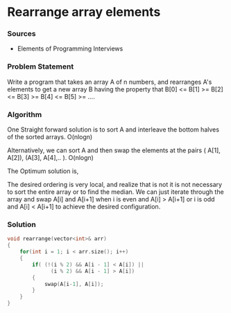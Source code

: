 # Rearrange array elements

### Sources

* Elements of Programming Interviews





### Problem Statement

Write a program that takes an array A of n numbers, and rearranges A's elements to get a new array B having the property that B\[0\] &lt;= B\[1\] &gt;= B\[2\] &lt;= B\[3\] &gt;= B\[4\] &lt;= B\[5\] &gt;= ....

### Algorithm

One Straight forward solution is to sort A and interleave the bottom halves of the sorted arrays. O\(nlogn\)

Alternatively, we can sort A and then swap the elements at the pairs \( A\[1\], A\[2\]\), \(A\[3\], A\[4\],.. \). O\(nlogn\)

The Optimum solution is,

The desired ordering is very local, and realize that is not it is not necessary to sort the entire array or to find the median. We can just iterate through the array and swap A\[i\] and A\[i+1\] when i is even and A\[i\] &gt; A\[i+1\] or i is odd and A\[i\] &lt; A\[i+1\] to achieve the desired configuration.

### Solution

```cpp
void rearrange(vector<int>& arr)
{
    for(int i = 1; i < arr.size(); i++)
    {
        if( (!(i % 2) && A[i - 1] < A[i]) ||
              (i % 2) && A[i - 1] > A[i])
        {
            swap(A[i-1], A[i]);
        }
    }
}
```



